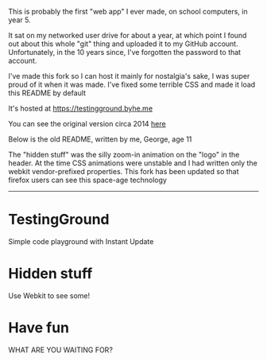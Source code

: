 This is probably the first "web app" I ever made, on school computers, in year 5.

It sat on my networked user drive for about a year, at which point I found out about this whole "git" thing and uploaded
it to my GitHub account. Unfortunately, in the 10 years since, I've forgotten the password to that account.

I've made this fork so I can host it mainly for nostalgia's sake, I was super proud of it when it was made.
I've fixed some terrible CSS and made it load this README by default

It's hosted at <https://testingground.byhe.me>

You can see the original version circa 2014 [here](http://thediex09.github.io/TestingGround/)

Below is the old README, written by me, George, age 11

The "hidden stuff" was the silly zoom-in animation on the "logo" in the header. At the time CSS animations were unstable and I had written only the webkit vendor-prefixed properties. This fork has been updated so that firefox users can see this space-age technology

---

# TestingGround

Simple code playground with Instant Update

# Hidden stuff

Use Webkit to see some!

# Have fun

WHAT ARE YOU WAITING FOR?
